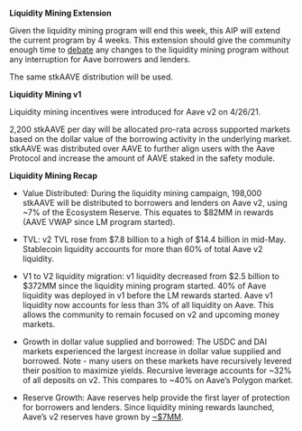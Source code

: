 **Liquidity Mining Extension**

Given the liquidity mining program will end this week, this AIP will extend the current program by 4 weeks. This extension should give the community enough time to [debate](https://governance.aave.com/t/arc-extend-aave-liquidity-mining-rewards/4852/15) any changes to the liquidity mining program without any interruption for Aave borrowers and lenders.

The same stkAAVE distribution will be used.

**Liquidity Mining v1**

Liquidity mining incentives were introduced for Aave v2 on 4/26/21.

2,200 stkAAVE per day will be allocated pro-rata across supported markets based on the dollar value of the borrowing activity in the underlying market. stkAAVE was distributed over AAVE to further align users with the Aave Protocol and increase the amount of AAVE staked in the safety module.

**Liquidity Mining Recap**

-   Value Distributed: During the liquidity mining campaign, 198,000 stkAAVE will be distributed to borrowers and lenders on Aave v2, using ~7% of the Ecosystem Reserve. This equates to $82MM in rewards (AAVE VWAP since LM program started).

-   TVL: v2 TVL rose from $7.8 billion to a high of $14.4 billion in mid-May. Stablecoin liquidity accounts for more than 60% of total Aave v2 liquidity.

-   V1 to V2 liquidity migration: v1 liquidity decreased from $2.5 billion to $372MM since the liquidity mining program started. 40% of Aave liquidity was deployed in v1 before the LM rewards started. Aave v1 liquidity now accounts for less than 3% of all liquidity on Aave. This allows the community to remain focused on v2 and upcoming money markets.

-   Growth in dollar value supplied and borrowed: The USDC and DAI markets experienced the largest increase in dollar value supplied and borrowed. Note - many users on these markets have recursively levered their position to maximize yields. Recursive leverage accounts for ~32% of all deposits on v2. This compares to ~40% on Aave’s Polygon market.

-   Reserve Growth: Aave reserves help provide the first layer of protection for borrowers and lenders. Since liquidity mining rewards launched, Aave’s v2 reserves have grown by [~$7MM](https://etherscan.io/address/0x464c71f6c2f760dda6093dcb91c24c39e5d6e18c).
